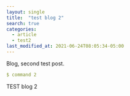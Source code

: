 ```yaml
---
layout: single
title:  "test blog 2"
search: true
categories: 
  - article
  - test2
last_modified_at: 2021-06-24T08:05:34-05:00
---
```


Blog, second test post.

```yaml
$ command 2
```
TEST blog 2